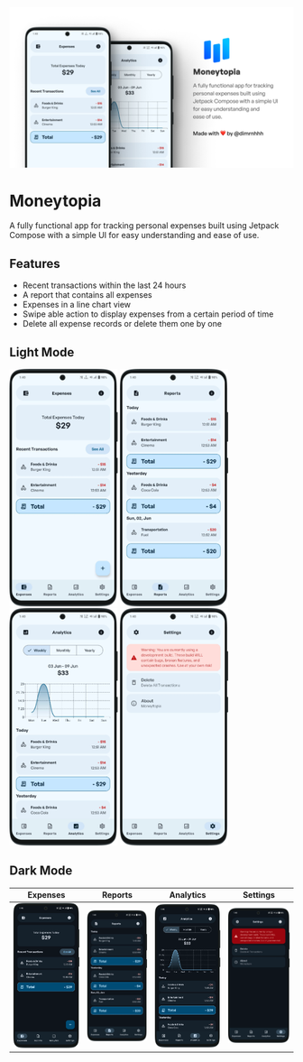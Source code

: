 <img src="art/banner.png" alt="GtiHub Preview Card">

# Moneytopia
A fully functional app for tracking personal expenses built using Jetpack Compose with a simple UI for easy understanding and ease of use.

## Features
- Recent transactions within the last 24 hours
- A report that contains all expenses
- Expenses in a line chart view
- Swipe able action to display expenses from a certain period of time
- Delete all expense records or delete them one by one

## Light Mode
<img src="art/1-light-expenses.png" width="192" alt=""> <img src="art/2-light-reports.png" width="192" alt=""> <img src="art/3-light-analytics.png" width="192" alt=""> <img src="art/4-light-settings.png" width="192" alt="">

## Dark Mode
| Expenses                            | Reports                            | Analytics                            | Settings                            |
|-------------------------------------|------------------------------------|--------------------------------------|-------------------------------------|
| <img src="art/1-dark-expenses.png"> | <img src="art/2-dark-reports.png"> | <img src="art/3-dark-analytics.png"> | <img src="art/4-dark-settings.png"> |